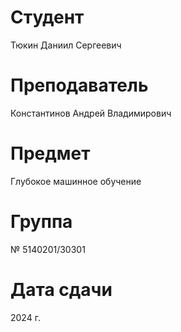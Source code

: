 # Студент
Тюкин Даниил Сергеевич

# Преподаватель
Константинов Андрей Владимирович

# Предмет
Глубокое машинное обучение

# Группа
№ 5140201/30301

# Дата сдачи
2024 г.
